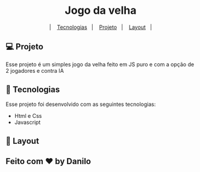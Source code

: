 <h1 align="center">Jogo da velha</h1>
<p align="center">
&nbsp;&nbsp;&nbsp;|&nbsp;&nbsp;&nbsp;
  <a href="#-tecnologias">Tecnologias</a>&nbsp;&nbsp;&nbsp;|&nbsp;&nbsp;&nbsp;
  <a href="#-projeto">Projeto</a>&nbsp;&nbsp;&nbsp;|&nbsp;&nbsp;&nbsp;
  <a href="#-layout">Layout</a>&nbsp;&nbsp;&nbsp;|&nbsp;&nbsp;&nbsp;
</p>
<h2>💻 Projeto</h2>
<p>Esse projeto é um simples jogo da velha feito em JS puro e com a opção de 2 jogadores e contra IA </p>
<h2>🚀 Tecnologias</h2>
<p>Esse projeto foi desenvolvido com as seguintes tecnologias:</p>
<ul>
<li>Html e Css</li>
<li>Javascript</li>
</ul>
<h2>🔖 Layout<h2>



Feito com ❤ by Danilo

